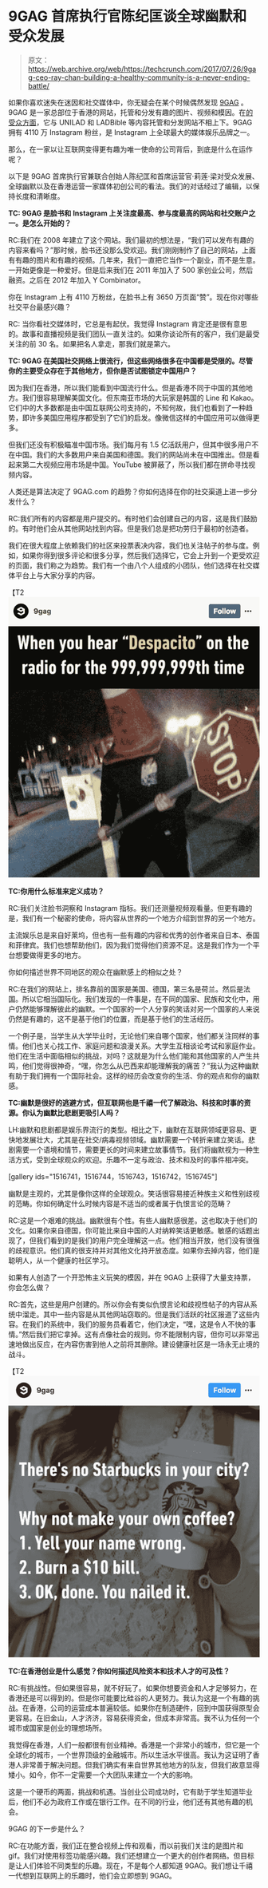 # 9GAG 首席执行官陈纪匡谈全球幽默和受众发展

> 原文：<https://web.archive.org/web/https://techcrunch.com/2017/07/26/9gag-ceo-ray-chan-building-a-healthy-community-is-a-never-ending-battle/>

如果你喜欢迷失在迷因和社交媒体中，你无疑会在某个时候偶然发现 [9GAG](https://web.archive.org/web/20221209140016/https://9gag.com/) 。9GAG 是一家总部位于香港的网站，托管和分发有趣的图片、视频和模因。在[的受众方面](https://web.archive.org/web/20221209140016/https://tubularlabs.com/leaderboards)，它与 UNILAD 和 LADBible 等内容托管和分发网站不相上下。9GAG 拥有 4110 万 Instagram 粉丝，是 Instagram 上全球最大的媒体娱乐品牌之一。

那么，在一家以让互联网变得更有趣为唯一使命的公司背后，到底是什么在运作呢？

以下是 9GAG 首席执行官兼联合创始人陈纪匡和首席运营官·莉莲·梁对受众发展、全球幽默以及在香港运营一家媒体初创公司的看法。我们的对话经过了编辑，以保持长度和清晰度。

**TC: 9GAG 是脸书和 Instagram 上关注度最高、参与度最高的网站和社交账户之一。是怎么开始的？**

RC:我们在 2008 年建立了这个网站。我们最初的想法是，“我们可以发布有趣的内容来看吗？”那时候，脸书还没那么受欢迎。我们刚刚制作了自己的网站，上面有有趣的图片和有趣的视频。几年来，我们一直把它当作一个副业，而不是生意。一开始更像是一种爱好。但是后来我们在 2011 年加入了 500 家创业公司，然后融资。之后在 2012 年加入 Y Combinator。

你在 Instagram 上有 4110 万粉丝，在脸书上有 3650 万页面“赞”。现在你对哪些社交平台最感兴趣？

RC: 当你看社交媒体时，它总是有起伏。我觉得 Instagram 肯定还是很有意思的。故事和直播视频是我们团队一直关注的。如果你谈论所有的客户，我们是最受关注的前 30 名。如果把名人拿走，那我们就是第六。

**TC: 9GAG 在美国社交网络上很流行，但这些网络很多在中国都是受限的。尽管你的主要受众存在于其他地方，但你是否试图锁定中国用户？**

因为我们在香港，所以我们能看到中国流行什么。但是香港不同于中国的其他地方。我们很容易理解美国文化。但东南亚市场的大玩家是韩国的 Line 和 Kakao。它们中的大多数都是由中国互联网公司支持的，不知何故，我们也看到了一种趋势，即许多美国应用程序都受到了它们的启发。像微信这样的中国应用可以做得更多。

但我们还没有积极瞄准中国市场。我们每月有 1.5 亿活跃用户，但其中很多用户不在中国。我们的大多数用户来自美国和德国。我们的网站尚未在中国推出。但是看起来第二大视频应用市场是中国。YouTube 被屏蔽了，所以我们都在拼命寻找视频内容。

人类还是算法决定了 9GAG.com 的趋势？你如何选择在你的社交渠道上进一步分发什么？

RC:我们所有的内容都是用户提交的。有时他们会创建自己的内容，这是我们鼓励的。有时他们会从其他网站找到内容。但是我们总是把功劳归于最初的创造者。

我们在很大程度上依赖我们的社区来投票表决内容，我们也关注帖子的参与度。例如，如果你得到很多评论和很多分享，然后我们选择它，它会上升到一个更受欢迎的页面，我们称之为趋势。我们有一个由八个人组成的小团队，他们选择在社交媒体平台上与大家分享的内容。

【T2![](img/d1e55e4ae3d8dc79ae3de80c21887ac1.png)

**TC:你用什么标准来定义成功？**

RC:我们关注脸书洞察和 Instagram 指标。我们还测量视频观看量。但更有趣的是，我们有一个秘密的使命，将内容从世界的一个地方介绍到世界的另一个地方。

主流娱乐总是来自好莱坞，但也有一些有趣的内容和优秀的创作者来自日本、泰国和菲律宾。我们也想帮助他们，因为我们觉得他们资源不足。这是我们作为一个平台想要做得更多的地方。

你如何描述世界不同地区的观众在幽默感上的相似之处？

RC:在我们的网站上，排名靠前的国家是美国、德国，第三名是荷兰。然后是法国。所以它相当国际化。我们发现的一件事是，在不同的国家、民族和文化中，用户仍然能够理解彼此的幽默。一个国家的一个人分享的笑话对另一个国家的人来说仍然是有趣的，这不是基于他们的位置，而是基于他们的生活经历。

一个例子是，当学生从大学毕业时，无论他们来自哪个国家，他们都关注同样的事情。他们也关心找工作、家庭问题和浪漫关系。大学生互相谈论考试和家庭作业。他们在生活中面临相似的挑战，对吗？这就是为什么他们能和其他国家的人产生共鸣，他们觉得很神奇，“嘿，你怎么从巴西来却能理解我的痛苦？”我认为这种幽默有助于我们拥有一个国际社会。这样的经历会改变你的生活、你的观点和你的幽默感。

**TC:幽默是很好的逃避方式，但互联网也是千禧一代了解政治、科技和时事的资源。你认为幽默比悲剧更吸引人吗？**

LH:幽默和悲剧都是娱乐界流行的类型。相比之下，幽默在互联网领域更容易、更快地发展壮大，尤其是在社交/病毒视频领域。幽默需要一个转折来建立笑话。悲剧需要一个语境和情节，需要更长的时间来建立故事情节。我们将幽默视为一种生活方式，受到全球观众的欢迎。乐趣不一定与政治、技术和及时的事件相冲突。

[gallery ids="1516741，1516744，1516743，1516742，1516745"]

幽默是主观的，尤其是像你这样的全球观众。笑话很容易接近种族主义和性别歧视的范畴。你如何确定什么时候内容是不适当的或者属于仇恨言论的范畴？

RC:这是一个艰难的挑战。幽默很有个性。有些人幽默感很差。这也取决于他们的文化。如果你来自德国，你可能比来自中国的人对纳粹笑话更敏感。敏感的话题出现了，但我们看到的是我们的用户完全理解这一点。他们相当开放，他们没有很强的歧视意识。他们真的很支持并对其他文化持开放态度。如果你去掉内容，他们是聪明人，从一个健康的社区学习。

如果有人创造了一个开恐怖主义玩笑的模因，并在 9GAG 上获得了大量支持票，你会怎么做？

RC:首先，这些是用户创建的。所以你会有类似仇恨言论和歧视性帖子的内容从系统中溜走。其中一些内容是从其他网站窃取的。但是我们活跃的社区报道了这些内容。在我们的系统中，我们的服务员看着它，他们决定，“嘿，这是令人不快的事情。”然后我们把它拿掉。这有点像社会的规则。你不能限制内容，但你可以非常迅速地做出反应，在内容伤害到他人之前将其删除。建设健康社区是一场永无止境的战斗。

【T2![](img/20884b0c6735eeeda69bf6b506cbe299.png)

**TC:在香港创业是什么感觉？你如何描述风险资本和技术人才的可及性？**

RC:有挑战性。但如果很容易，就不好玩了。如果你想要资金和人才足够努力，在香港还是可以得到的。但是你可能要比硅谷的人更努力。我认为这是一个有趣的挑战。在香港，公司的运营成本普遍较低。如果你在制造硬件，回到中国获得原型会更容易。在旧金山，人才济济，容易获得资金，但成本非常高。我不认为任何一个城市或国家是创业的理想场所。

我觉得在香港，人们一般都很有创业精神。香港是一个非常小的城市，但它是一个全球化的城市，一个世界顶级的金融城市。所以生活水平很高。我认为这证明了香港人非常善于解决问题。但我们确实有来自世界其他地方的队友，但我们故意显得矮小。如今，你不一定需要一个大团队来建立一个大的影响。

这是一个硬币的两面，挑战和机遇。当创业公司成功时，它有助于学生知道毕业后，他们不必为政府工作或在银行工作。在不同的行业，他们还有其他有趣的机会。

9GAG 的下一步是什么？

RC:在功能方面，我们正在整合视频上传和观看，而以前我们关注的是图片和 gif。我们对使用标签功能感兴趣。我们还想建立一个更大的创作者网络。但目标是让人们体验不同类型的乐趣。现在，不是每个人都知道 9GAG。我们想让千禧一代想到互联网上的乐趣时，他们会立即想到 9GAG。
